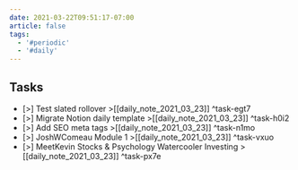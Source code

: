 ```yaml
---
date: 2021-03-22T09:51:17-07:00
article: false
tags:
  - '#periodic'
  - '#daily'
---
```


## Tasks

- [>] Test slated rollover >[[daily_note_2021_03_23]] ^task-egt7
- [>] Migrate Notion daily template >[[daily_note_2021_03_23]] ^task-h0i2
- [>] Add SEO meta tags >[[daily_note_2021_03_23]] ^task-n1mo
- [>] JoshWComeau Module 1 >[[daily_note_2021_03_23]] ^task-vxuo
- [>] MeetKevin Stocks & Psychology Watercooler Investing >[[daily_note_2021_03_23]] ^task-px7e
